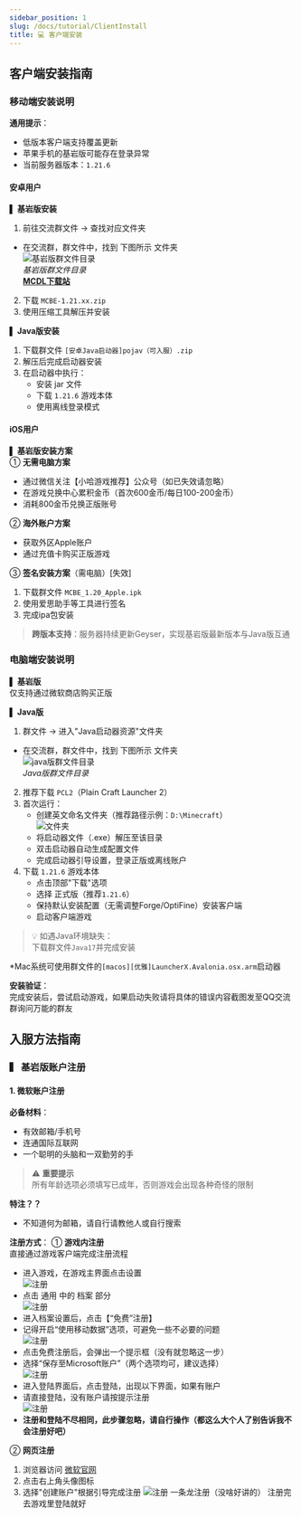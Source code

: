 ```yaml
---
sidebar_position: 1
slug: /docs/tutorial/ClientInstall
title: 💻 客户端安装
---
```


## 客户端安装指南

### 移动端安装说明
**通用提示**：
- 低版本客户端支持覆盖更新
- 苹果手机的基岩版可能存在登录异常
- 当前服务器版本：`1.21.6`

#### 安卓用户
▌ **基岩版安装**  
1. 前往交流群文件 → 查找对应文件夹  
  - 在交流群，群文件中，找到 下图所示 文件夹  
  ![基岩版群文件目录](/img/BEGameFile.png "基岩版群文件目录")  
  *基岩版群文件目录*  
  [**MCDL下载站**](https://mcbedl.com/)  
2. 下载 `MCBE-1.21.xx.zip`
3. 使用压缩工具解压并安装

▌ **Java版安装**  
1. 下载群文件 `[安卓Java启动器]pojav（可入服）.zip`
2. 解压后完成启动器安装
3. 在启动器中执行：
   - 安装 jar 文件
   - 下载 `1.21.6` 游戏本体
   - 使用离线登录模式

#### iOS用户
▌ **基岩版安装方案**  
① **无需电脑方案**  
- 通过微信关注【小哈游戏推荐】公众号（如已失效请忽略）  
- 在游戏兑换中心累积金币（首次600金币/每日100-200金币）  
- 消耗800金币兑换正版账号  

② **海外账户方案**  
- 获取外区Apple账户  
- 通过充值卡购买正版游戏  

③ **签名安装方案**（需电脑）[失效]  
1. 下载群文件 `MCBE_1.20_Apple.ipk`
2. 使用爱思助手等工具进行签名
3. 完成ipa包安装

> **跨版本支持**：服务器持续更新Geyser，实现基岩版最新版本与Java版互通

### 电脑端安装说明
▌ **基岩版**  
仅支持通过微软商店购买正版

▌ **Java版**  
1. 群文件 → 进入"Java启动器资源"文件夹
  - 在交流群，群文件中，找到 下图所示 文件夹  
  ![java版群文件目录](/img/JEGameFile.png "Java版群文件目录")  
  *Java版群文件目录*
2. 推荐下载 `PCL2`（Plain Craft Launcher 2）
3. 首次运行：
   - 创建英文命名文件夹（推荐路径示例：`D:\Minecraft`）  
   ![文件夹](/img/NewText.png "文件夹")  
   - 将启动器文件（.exe）解压至该目录
   - 双击启动器自动生成配置文件
   - 完成启动器引导设置，登录正版或离线账户
4. 下载 `1.21.6` 游戏本体
   - 点击顶部"下载"选项
   - 选择 正式版（推荐`1.21.6`）
   - 保持默认安装配置（无需调整Forge/OptiFine）安装客户端
   - 启动客户端游戏
> 💡 如遇Java环境缺失：  
> 下载群文件`Java17`并完成安装

*Mac系统可使用群文件的`[macos][优雅]LauncherX.Avalonia.osx.arm`启动器

**安装验证**：  
完成安装后，尝试启动游戏，如果启动失败请将具体的错误内容截图发至QQ交流群询问万能的群友
## 入服方法指南

### ▍ 基岩版账户注册

#### 1. 微软账户注册
**必备材料**：
- 有效邮箱/手机号
- 连通国际互联网
- 一个聪明的头脑和一双勤劳的手

> ⚠️ **重要提示**  
> 所有年龄选项必须填写已成年，否则游戏会出现各种奇怪的限制

**特注？？**
- 不知道何为邮箱，请自行请教他人或自行搜索

**注册方式**：
① **游戏内注册**  
直接通过游戏客户端完成注册流程  
- 进入游戏，在游戏主界面点击设置  
![注册](/img/msreg/msreg1.png "注册")
- 点击 通用 中的 档案 部分  
![注册](/img/msreg/msreg2.png "注册")
- 进入档案设置后，点击【“免费”注册】  
- 记得开启“使用移动数据”选项，可避免一些不必要的问题  
![注册](/img/msreg/msreg3.png "注册")
- 点击免费注册后，会弹出一个提示框（没有就忽略这一步）  
- 选择“保存至Microsoft账户”（两个选项均可，建议选择）  
![注册](/img/msreg/msreg4.png "注册")
- 进入登陆界面后，点击登陆，出现以下界面，如果有账户  
- 请直接登陆，没有账户请按提示注册  
![注册](/img/msreg/msreg5.png "注册")
- **注册和登陆不尽相同，此步骤忽略，请自行操作（都这么大个人了别告诉我不会注册好吧）**

② **网页注册**  
1. 浏览器访问 [微软官网](https://account.microsoft.com/)
2. 点击右上角头像图标
3. 选择"创建账户"根据引导完成注册
![注册](/img/msreg/msreg6.png "注册")
一条龙注册（没啥好讲的）
注册完去游戏里登陆就好

